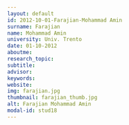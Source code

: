 ```yaml
---
layout: default 
id: 2012-10-01-Farajian-Mohammad Amin
surname: Farajian
name: Mohammad Amin
university: Univ. Trento
date: 01-10-2012
aboutme: 
research_topic: 
subtitle: 
advisor: 
keywords: 
website: 
img: farajian.jpg
thumbnail: farajian_thumb.jpg
alt: Farajian Mohammad Amin
modal-id: stud18
---
```

